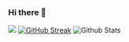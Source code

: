 ### Hi there 👋

![](https://github-readme-stats.vercel.app/api/top-langs/?username=amirkzm0098&theme=radical&hide_border=true)
[![GitHub Streak](http://github-readme-streak-stats.herokuapp.com?user=amirkzm0098&theme=radical&hide_border=true)](https://git.io/streak-stats)
![Github Stats](https://github-readme-stats.vercel.app/api?username=amirkzm0098&theme=radical&hide_border=true)


<!--
**amirkzm0098/amirkzm0098** is a ✨ _special_ ✨ repository because its `README.md` (this file) appears on your GitHub profile.

Here are some ideas to get you started:

- 🔭 I’m currently working on ...
- 🌱 I’m currently learning ...
- 👯 I’m looking to collaborate on ...
- 🤔 I’m looking for help with ...
- 💬 Ask me about ...
- 📫 How to reach me: ...
- 😄 Pronouns: ...
- ⚡ Fun fact: ...
-->
